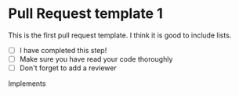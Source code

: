 # Pull Request template 1

This is the first pull request template. I think it is good to include lists.

* [ ] I have completed this step!
* [ ] Make sure you have read your code thoroughly
* [ ] Don't forget to add a reviewer

Implements <!-- Please link the issue that this PR implements. -->